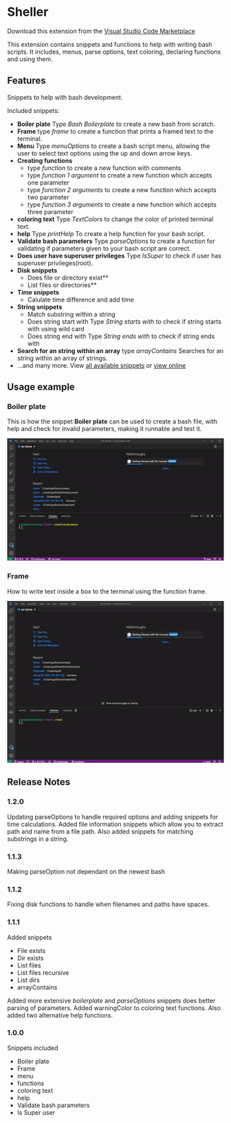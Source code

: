 # Sheller

Download this extension from the [Visual Studio Code Marketplace](https://marketplace.visualstudio.com/items?itemName=guttih.sheller)


This extension contains snippets and functions to help with writing bash scripts.
It includes, menus, parse options, text coloring, declaring functions and using them.

## Features

Snippets to help with bash development.

Included snippets:
 - **Boiler plate** Type *Bash Boilerplate* to create a new bash from scratch.
 - **Frame** type *frame* to create a function that prints a framed text to the terminal.
 - **Menu** Type *menuOptions* to create a bash script menu, allowing the user to select text options using the up and down arrow keys.
 - **Creating functions** 
    - type *function* to create a new function with comments
    - type *function 1 argument* to create a new function which accepts one parameter
    - type *function 2 arguments* to create a new function which accepts two parameter
    - type *function 3 arguments* to create a new function which accepts three parameter
 - **coloring text** Type *TextColors* to change the color of printed terminal text.
 - **help** Type *printHelp* To  create a help function for your bash script.
 - **Validate bash parameters** Type *parseOptions* to create a function for validating if parameters given to your bash script are correct.
 - **Does user have superuser privileges** Type *IsSuper* to check if user has superuser privileges(root).
 - **Disk snippets**
   - Does file or directory exist** 
   - List files or directories**
 - **Time snippets**
   - Calulate time difference and add time
 - **String snippets** 
   - Match substring within a string
   - Does string start with Type *String starts with* to check if string starts with using wild card
   - Does string end with Type *String ends with* to check if string ends with
 - **Search for an string within an array** type *arrayContains* Searches for an string within an array of strings.
 - ...and many more.  View [all available snippets] or [view online](https://github.com/guttih/sheller/blob/v1.2.0/snippetList.md)

## Usage example

### Boiler plate
This is how the snippet **Boiler plate** can be used to create a bash file, with help and check for invalid parameters, making it runnable and test it.

![Boilerplate](images/boilerplate.gif)

### Frame
How to write text inside a box to the terminal using the function frame.

![frame](images/frame.gif)

## Release Notes

### 1.2.0
Updating parseOptions to handle required options and adding snippets for time
calculations.  Added file information snippets which allow you to extract path
and name from a file path.  Also added snippets for matching substrings in a string.

### 1.1.3
Making parseOption not dependant on the newest bash

### 1.1.2
Fixing disk functions to handle when filenames and paths have spaces.

### 1.1.1
Added snippets
  - File exists
  - Dir exists
  - List files
  - List files recursive
  - List dirs
  - arrayContains

Added more extensive *boilerplate* and *parseOptions* snippets does better
parsing of parameters.  Added warningColor to coloring text functions.
Also added two alternative help functions.

### 1.0.0
Snippets included
 - Boiler plate
 - Frame
 - menu
 - functions
 - coloring text
 - help
 - Validate bash parameters
 - Is Super user


[all available snippets]: snippetList.md